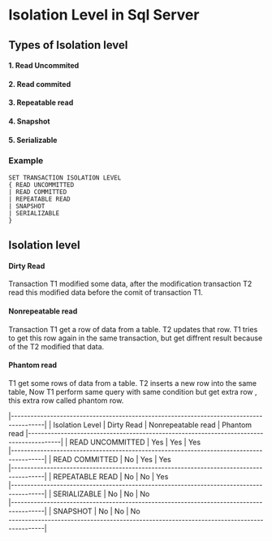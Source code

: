 # Isolation Level in Sql Server

## Types of Isolation level

#### 1. Read Uncommited
#### 2. Read commited
#### 3. Repeatable read
#### 4. Snapshot
#### 5. Serializable 


### Example

    SET TRANSACTION ISOLATION LEVEL
    { READ UNCOMMITTED
    | READ COMMITTED
    | REPEATABLE READ
    | SNAPSHOT
    | SERIALIZABLE
    }
    
    
## Isolation level 

#### Dirty Read
Transaction T1 modified some data, after the modification transaction T2 read this modified data before the comit of transaction T1.

#### Nonrepeatable read
Transaction T1 get a row of data from a table. T2 updates that row. T1 tries to get this row again in the same transaction, but get diffrent result because of the T2 modified that data.


#### Phantom read 
T1 get some rows of data from a table. T2 inserts a new row into the same table, Now T1 perform same query with same condition but get extra row , this extra row called phantom row.


|----------------------------------------------------------------------------------------|
| Isolation Level     | Dirty Read | Nonrepeatable read | Phantom read 
|----------------------------------------------------------------------------------------|
| READ UNCOMMITTED    |   Yes      |      Yes           |     Yes      
|----------------------------------------------------------------------------------------|
| READ COMMITTED      |   No       |      Yes           |     Yes      
|----------------------------------------------------------------------------------------|
| REPEATABLE READ     |   No       |      No            |     Yes  
|----------------------------------------------------------------------------------------|
| SERIALIZABLE        |   No       |      No            |     No             
|----------------------------------------------------------------------------------------|
| SNAPSHOT            |   No       |      No            |     No  
-----------------------------------------------------------------------------------------|




   
